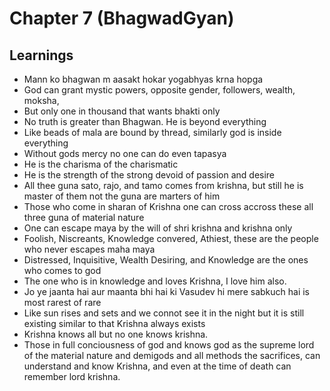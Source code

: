# Chapter 7 (BhagwadGyan)

## Learnings
- Mann ko bhagwan m aasakt hokar yogabhyas krna hopga
- God can grant mystic powers, opposite gender, followers, wealth, moksha,
- But only one in thousand that wants bhakti only
- No truth is greater than Bhagwan. He is beyond everything
- Like beads of mala are bound by thread, similarly god is inside everything
- Without gods mercy no one can do even tapasya
- He is the charisma of the charismatic
- He is the strength of the strong devoid of passion and desire
- All thee guna sato, rajo, and tamo comes from krishna, but still he is master of them not the guna are marters of him
- Those who come in sharan of Krishna one can cross accross these all three guna of material nature
- One can escape maya by the will of shri krishna and krishna only
- Foolish, Niscreants, Knowledge convered, Athiest, these are the people who never escapes maha maya
- Distressed, Inquisitive, Wealth Desiring, and Knowledge are the ones who comes to god
- The one who is in knowledge and loves Krishna, I love him also.
- Jo ye jaanta hai aur maanta bhi hai ki Vasudev hi mere sabkuch hai is most rarest of rare
- Like sun rises and sets and we connot see it in the night but it is still existing similar to that Krishna always exists
- Krishna knows all but no one knows krishna.
- Those in full conciousness of god and knows god as the supreme lord of the material nature and demigods and all methods the sacrifices, can understand and know Krishna, and even at the time of death can remember lord krishna.
